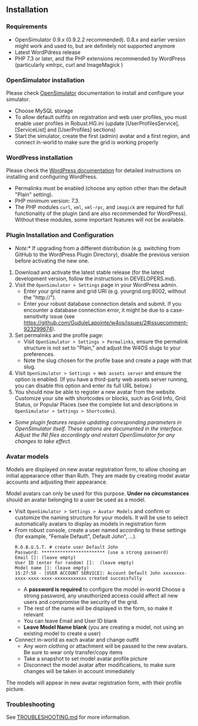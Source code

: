 ## Installation

### Requirements

- OpenSimulator 0.9.x (0.9.2.2 recommended). 0.8.x and earlier version might work and used to, but are definitely not supported anymore
- Latest WordPdress release
- PHP 7.3 or later, and the PHP extensions recommended by WordPress (particularly xmlrpc, curl and ImageMagick )

### OpenSimulator installation

Please check [OpenSimulator](https://opensimulator.org/) documentation to install and configure your simulator.

- Choose MySQL storage
- To allow default outfits on registration and web user profiles, you must enable user profiles in Robust.HG.ini (update [UserProfilesService], [ServiceList] and [UserProfiles] sections)
- Start  the simulator, create the first (admin) avatar and a first region, and connect in-world to make sure the grid is working properly

### WordPress installation

Please check the [WordPress documentation](https://wordpress.org/) for detailed instructions on installing and configuring WordPress.

- Permalinks must be enabled (choose any option other than the default "Plain" setting).
- PHP minimum version: 7.3.
- The PHP modules `curl`, `xml`, `xml-rpc`, and `imagick` are required for full functionality of the plugin (and are also recommended for WordPress). Without these modules, some important features will not be available.

### Plugin Installation and Configuration

- *Note:** If upgrading from a different distribution (e.g. switching from GitHub to the WordPress Plugin Directory), disable the previous version before activating the new one.

1. Download and activate the latest stable release (for the latest development version, follow the instructions in DEVELOPERS.md).
2. Visit the `OpenSimulator > Settings` page in your WordPress admin.
   - Enter your grid name and grid URI (e.g. yourgrid.org:8002, without the "http://").
   - Enter your robust database connection details and submit. If you encounter a database connection error, it might be due to a case-sensitivity issue (see https://github.com/GuduleLapointe/w4os/issues/2#issuecomment-923299674).
3. Set permalinks and the profile page:
   - Visit `OpenSimulator > Settings > Permalinks`, ensure the permalink structure is not set to "Plain," and adjust the W4OS slugs to your preferences.
   - Note the slug chosen for the profile base and create a page with that slug.
4. Visit `OpenSimulator > Settings > Web assets server` and ensure the option is enabled. (If you have a third-party web assets server running, you can disable this option and enter its full URL below.)
5. You should now be able to register a new avatar from the website. Customize your site with shortcodes or blocks, such as Grid Info, Grid Status, or Popular Places (see the complete list and descriptions in `OpenSimulator > Settings > Shortcodes`).

- *Some plugin features require updating corresponding parameters in OpenSimulator itself. These options are documented in the interface. Adjust the INI files accordingly and restart OpenSimulator for any changes to take effect.*

### Avatar models

Models are displayed on new avatar registration form, to allow chosing an initial appearance other than Ruth. They are made by creating model avatar accounts and adjusting their appearance.

Model avatars can only be used for this purpose. **Under no circumstances** should an avatar belonging to a user be used as a model.

- Visit `OpenSimulator > Settings > Avatar Models` and confirm or customize the naming structure for your models. It will be use to select automatically avatars to display as models in registration form
- From robust console, create a user named according to these settings (for example, "Female Default", Default John", ...).
    ```
    R.O.B.U.S.T. # create user Default John
    Password: ************************ (use a strong password)
    Email []: (leave empty)
    User ID (enter for random) []:  (leave empty)
    Model name []: (leave empty)
    15:27:58 - [USER ACCOUNT SERVICE]: Account Default John xxxxxxxx-xxxx-xxxx-xxxx-xxxxxxxxxxxx created successfully
    ```
  - A **password is required** to configure the model in-world
  Choose a strong password, any unauthorized access could affect all new users and compromise the security of the grid.
  - The rest of the name will be displayed in the form, so make it relevant
  - You can leave Email and User ID blank
  - **Leave Model Name blank** (you are creating a model, not using an existing model to create a user)
- Connect in-world as each avatar and change outfit
  - Any worn clothing or attachment will be passed to the new avatars. Be sure to wear only transfer/copy items
  - Take a snapshot to set model avatar profile picture
  - Disconnect the model avatar after modifications, to make sure changes will be taken in account immediately

The models will appear in new avatar registration form, with their profile picture.

### Troubleshooting

See [TROUBLESHOOTING.md](https://gudulelapointe.github.io/w4os/TROUBLESHOOTING.html) for more information.



